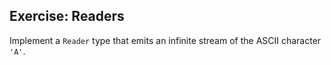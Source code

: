 ## Exercise: Readers
Implement a `Reader` type that emits an infinite stream of the ASCII character `'A'`.